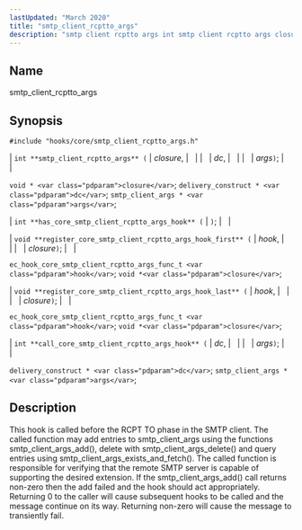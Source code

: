 ```yaml
---
lastUpdated: "March 2020"
title: "smtp_client_rcptto_args"
description: "smtp client rcptto args int smtp client rcptto args closure dc args void closure delivery construct dc smtp client args args int has core smtp client rcptto args hook void register core smtp client rcptto args hook first hook closure ec hook core smtp client rcptto args func t hook..."
---
```


<a name="hooks.core.smtp_client_rcptto_args"></a> 
## Name

smtp_client_rcptto_args

## Synopsis

`#include "hooks/core/smtp_client_rcptto_args.h"`

| `int **smtp_client_rcptto_args** (` | <var class="pdparam">closure</var>, |   |
|   | <var class="pdparam">dc</var>, |   |
|   | <var class="pdparam">args</var>`)`; |   |

`void * <var class="pdparam">closure</var>`;
`delivery_construct * <var class="pdparam">dc</var>`;
`smtp_client_args * <var class="pdparam">args</var>`;

| `int **has_core_smtp_client_rcptto_args_hook** (` | `)`; |   |

| `void **register_core_smtp_client_rcptto_args_hook_first** (` | <var class="pdparam">hook</var>, |   |
|   | <var class="pdparam">closure</var>`)`; |   |

`ec_hook_core_smtp_client_rcptto_args_func_t <var class="pdparam">hook</var>`;
`void *<var class="pdparam">closure</var>`;

| `void **register_core_smtp_client_rcptto_args_hook_last** (` | <var class="pdparam">hook</var>, |   |
|   | <var class="pdparam">closure</var>`)`; |   |

`ec_hook_core_smtp_client_rcptto_args_func_t <var class="pdparam">hook</var>`;
`void *<var class="pdparam">closure</var>`;

| `int **call_core_smtp_client_rcptto_args_hook** (` | <var class="pdparam">dc</var>, |   |
|   | <var class="pdparam">args</var>`)`; |   |

`delivery_construct * <var class="pdparam">dc</var>`;
`smtp_client_args * <var class="pdparam">args</var>`;<a name="idp37022480"></a> 
## Description

This hook is called before the RCPT TO phase in the SMTP client. The called function may add entries to smtp_client_args using the functions smtp_client_args_add(), delete with smtp_client_args_delete() and query entries using smtp_client_args_exists_and_fetch(). The called function is responsible for verifying that the remote SMTP server is capable of supporting the desired extension. If the smtp_client_args_add() call returns non-zero then the add failed and the hook should act appropriately. Returning 0 to the caller will cause subsequent hooks to be called and the message continue on its way. Returning non-zero will cause the message to transiently fail.